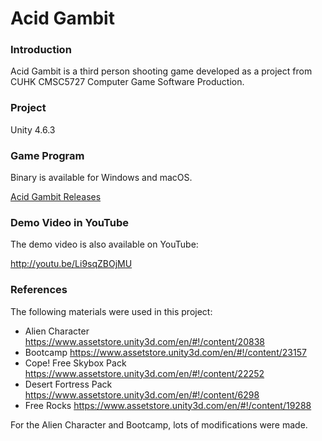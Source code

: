 # Acid Gambit

### Introduction ###
Acid Gambit is a third person shooting game developed as a project from CUHK CMSC5727 Computer Game Software Production.

### Project ###
Unity 4.6.3

### Game Program ###
Binary is available for Windows and macOS.

[Acid Gambit Releases](https://github.com/carlostse/acid-gambit/releases)

### Demo Video in YouTube ###
The demo video is also available on YouTube:

http://youtu.be/Li9sqZBOjMU

### References ###
The following materials were used in this project:

* Alien Character https://www.assetstore.unity3d.com/en/#!/content/20838
* Bootcamp https://www.assetstore.unity3d.com/en/#!/content/23157
* Cope! Free Skybox Pack https://www.assetstore.unity3d.com/en/#!/content/22252
* Desert Fortress Pack https://www.assetstore.unity3d.com/en/#!/content/6298
* Free Rocks https://www.assetstore.unity3d.com/en/#!/content/19288

For the Alien Character and Bootcamp, lots of modifications were made.
